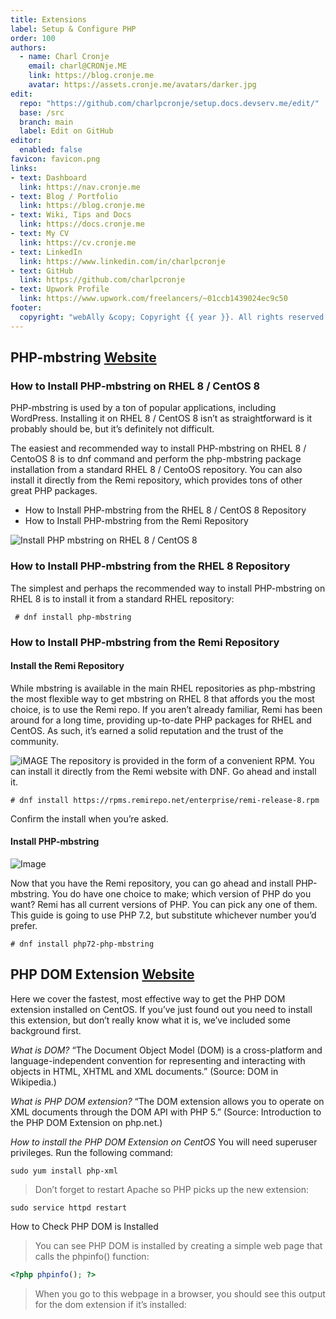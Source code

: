 ```yaml
---
title: Extensions
label: Setup & Configure PHP
order: 100
authors:
  - name: Charl Cronje
    email: charl@CRONje.ME
    link: https://blog.cronje.me
    avatar: https://assets.cronje.me/avatars/darker.jpg
edit:
  repo: "https://github.com/charlpcronje/setup.docs.devserv.me/edit/"
  base: /src
  branch: main
  label: Edit on GitHub
editor:
  enabled: false
favicon: favicon.png
links:
- text: Dashboard
  link: https://nav.cronje.me
- text: Blog / Portfolio
  link: https://blog.cronje.me
- text: Wiki, Tips and Docs 
  link: https://docs.cronje.me
- text: My CV
  link: https://cv.cronje.me
- text: LinkedIn
  link: https://www.linkedin.com/in/charlpcronje
- text: GitHub
  link: https://github.com/charlpcronje
- text: Upwork Profile
  link: https://www.upwork.com/freelancers/~01ccb1439024ec9c50
footer:
  copyright: "webAlly &copy; Copyright {{ year }}. All rights reserved."
---
```

<script type="text/javascript">(function(w,s){var e=document.createElement("script");e.type="text/javascript";e.async=true;e.src="https://cdn.pagesense.io/js/webally/f2527eebee974243853bcd47b32631f4.js";var x=document.getElementsByTagName("script")[0];x.parentNode.insertBefore(e,x);})(window,"script");</script>


## PHP-mbstring [Website](https://linuxconfig.org/install-php-mbstring-on-redhat-8)

### How to Install PHP-mbstring on RHEL 8 / CentOS 8

PHP-mbstring is used by a ton of popular applications, including WordPress. Installing it on RHEL 8 / CentOS 8 isn’t as straightforward is it probably should be, but it’s definitely not difficult.

The easiest and recommended way to install PHP-mbstring on RHEL 8 / CentoOS 8 is to dnf command and perform the php-mbstring package installation from a standard RHEL 8 / CentoOS repository. You can also install it directly from the Remi repository, which provides tons of other great PHP packages.

- How to Install PHP-mbstring from the RHEL 8 / CentOS 8 Repository
- How to Install PHP-mbstring from the Remi Repository
  
![Install PHP mbstring on RHEL 8 / CentOS 8](https://linuxconfig.org/wp-content/uploads/2019/04/rhel8-mbstring-feat.jpg)
  
### How to Install PHP-mbstring from the RHEL 8 Repository

The simplest and perhaps the recommended way to install PHP-mbstring on RHEL 8 is to install it from a standard RHEL repository:

```Shell
 # dnf install php-mbstring
```

### How to Install PHP-mbstring from the Remi Repository

#### Install the Remi Repository

While mbstring is available in the main RHEL repositories as php-mbstring the most flexible way to get mbstring on RHEL 8 that affords you the most choice, is to use the Remi repo. If you aren’t already familiar, Remi has been around for a long time, providing up-to-date PHP packages for RHEL and CentOS. As such, it’s earned a solid reputation and the trust of the community.

![iMAGE](https://linuxconfig.org/wp-content/uploads/2019/04/rhel8-add-remi.jpg)
The repository is provided in the form of a convenient RPM. You can install it directly from the Remi website with DNF. Go ahead and install it.

```Shell
# dnf install https://rpms.remirepo.net/enterprise/remi-release-8.rpm   
```

Confirm the install when you’re asked.

#### Install PHP-mbstring

![Image](https://linuxconfig.org/wp-content/uploads/2019/04/rhel8-install-mbstring.jpg)

Now that you have the Remi repository, you can go ahead and install PHP-mbstring. You do have one choice to make; which version of PHP do you want? Remi has all current versions of PHP. You can pick any one of them. This guide is going to use PHP 7.2, but substitute whichever number you’d prefer.

```Shell
# dnf install php72-php-mbstring
```

## PHP DOM Extension [Website](http://smartwebdeveloper.com/centos/install-the-php-dom-extension-on-centos)

Here we cover the fastest, most effective way to get the PHP DOM extension installed on CentOS. If you’ve just found out you need to install this extension, but don’t really know what it is, we’ve included some background first.

_What is DOM?_
“The Document Object Model (DOM) is a cross-platform and language-independent convention for representing and interacting with objects in HTML, XHTML and XML documents.” (Source: DOM in Wikipedia.)

_What is PHP DOM extension?_
“The DOM extension allows you to operate on XML documents through the DOM API with PHP 5.” (Source: Introduction to the PHP DOM Extension on php.net.)

_How to install the PHP DOM Extension on CentOS_
You will need superuser privileges. Run the following command:

```Shell
sudo yum install php-xml
```

> Don’t forget to restart Apache so PHP picks up the new extension:

```Shell
sudo service httpd restart
```

How to Check PHP DOM is Installed

> You can see PHP DOM is installed by creating a simple web page that calls the phpinfo() function:

```PHP
<?php phpinfo(); ?>
```

> When you go to this webpage in a browser, you should see this output for the dom extension if it’s installed: